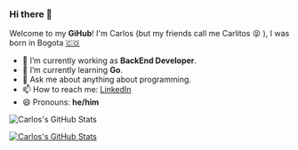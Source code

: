 ### Hi there 👋

Welcome to my **GiHub**! I'm Carlos (but my friends call me Carlitos 😝 ), I was born in Bogota [🇨🇴](https://es.wikipedia.org/wiki/Colombia)

- 🔭 I’m currently working as **BackEnd Developer**.
- 🌱 I’m currently learning **Go**.
- 💬 Ask me about anything about programming.
- 📫 How to reach me: [LinkedIn](https://www.linkedin.com/in/carlosediazv/)
- 😄 Pronouns: **he/him**

![Carlos's GitHub Stats](https://github-readme-stats.vercel.app/api?username=carlosdiaz-meli&count_private=true&show_icons=true&theme=vue-dark)

[![Carlos's GitHub Stats](https://github-readme-stats.vercel.app/api/top-langs/?username=carlosdiaz-meli&layout=compact&count_private=true&theme=prussian)](https://github.com/carlosdiaz-meli)
